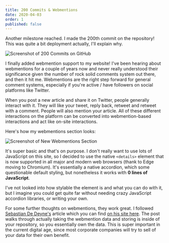 ```yaml
---
title: 200 Commits & Webmentions
date: 2020-04-03
order: 1
published: false
---
```


Another milestone reached. I made the 200th commit on the repository! This was quite a bit deployment actually, I'll explain why.

![Screenshot of 200 Commits on GitHub](/assets/images/timeline/2020-04-03-200-commits.png)

I finally added webmention support to my website! I've been hearing about webmentions for a couple of years now and never really understood their significance given the number of rock solid comments system out there, and then it hit me. Webmentions are the right step forward for general comment systems, especially if you're active / have followers on social platforms like Twitter.

When you post a new article and share it on Twitter, people generally interact with it. They will like your tweet, reply back, retweet and retweet with a comment. People will also mention your article. All of these different interactions on the platform can be converted into webmention-based interactions and act like on-site interactions.

Here's how my webmentions section looks:

![Screenshot of New Webmentions Section](/assets/images/timeline/2020-04-03-webmentions.png)

It's super basic and that's on purpose. I don't really want to use lots of JavaScript on this site, so I decided to use the native `<details>` element that is now supported in all major and modern web browsers (thank to Edge moving to Chromium). It's essentially a native accordion, which some questionable default styling, but nonetheless it works with **0 lines of JavaScript**.

I've not looked into how stylable the element is and what you can do with it, but I imagine you could get quite far without needing crazy JavaScript accordion libraries, or writing your own.

For some further thoughts on webmentions, they work great. I followed [Sebastian De Deyne's](https://twitter.com/sebdedeyne) article which you can find [on his site here](https://sebastiandedeyne.com/webmentions-on-a-static-site-with-github-actions/). The post walks through actually taking the webmention data and storing is inside of your repository, so you essentially own the data. This is super important in the current digital age, since most corporate companies will try to sell of your data for their own benefit.